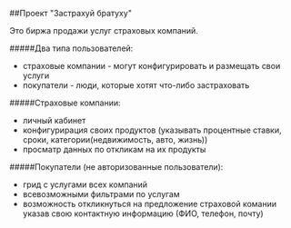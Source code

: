 
##Проект "Застрахуй братуху"

Это биржа продажи услуг страховых компаний.

#####Два типа пользователей:
* страховые компании - могут конфигурировать и размещать свои услуги
* покупатели - люди, которые хотят что-либо застраховать

#####Страховые компании:
* личный кабинет 
* конфигурирация своих продуктов (указывать процентные ставки, 
сроки, категории(недвижимость, авто, жизнь))
* просматр данных по откликам на их продукты

#####Покупатели (не авторизованные пользователи):
* грид с услугами всех компаний
* всевозможными фильтрами по услугам
* возможность откликнуться на предложение страховой комании 
указав свою контактную информацию (ФИО, телефон, почту)